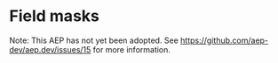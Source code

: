# Field masks

Note: This AEP has not yet been adopted.  See https://github.com/aep-dev/aep.dev/issues/15 for more information.
